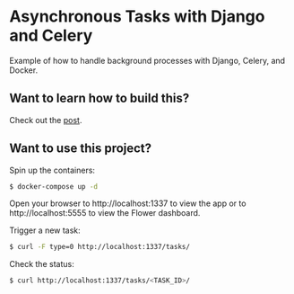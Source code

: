# Asynchronous Tasks with Django and Celery

Example of how to handle background processes with Django, Celery, and Docker.

## Want to learn how to build this?

Check out the [post](https://testdriven.io/blog/django-and-celery/).

## Want to use this project?

Spin up the containers:

```sh
$ docker-compose up -d
```

Open your browser to http://localhost:1337 to view the app or to http://localhost:5555 to view the Flower dashboard.

Trigger a new task:

```sh
$ curl -F type=0 http://localhost:1337/tasks/
```

Check the status:

```sh
$ curl http://localhost:1337/tasks/<TASK_ID>/
```
